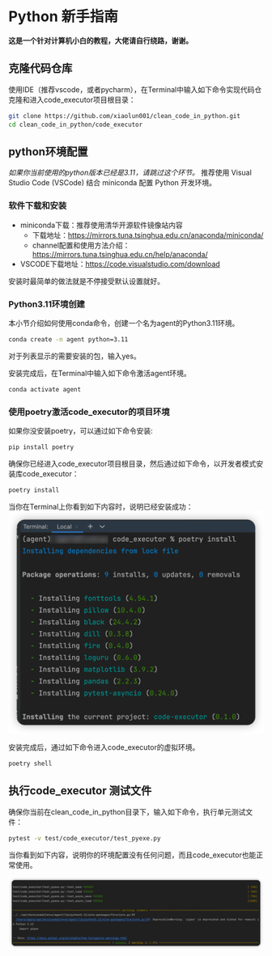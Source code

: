 # Python 新手指南

**这是一个针对计算机小白的教程，大佬请自行绕路，谢谢。**

## 克隆代码仓库
使用IDE（推荐vscode，或者pycharm），在Terminal中输入如下命令实现代码仓克隆和进入code_executor项目根目录：
```bash
git clone https://github.com/xiaolun001/clean_code_in_python.git
cd clean_code_in_python/code_executor
```

## python环境配置
*如果你当前使用的python版本已经是3.11，请跳过这个环节。*
推荐使用 Visual Studio Code (VSCode) 结合 miniconda 配置 Python 开发环境。

### 软件下载和安装
- miniconda下载：推荐使用清华开源软件镜像站内容
  - 下载地址：https://mirrors.tuna.tsinghua.edu.cn/anaconda/miniconda/
  - channel配置和使用方法介绍：https://mirrors.tuna.tsinghua.edu.cn/help/anaconda/
- VSCODE下载地址：https://code.visualstudio.com/download

安装时最简单的做法就是不停接受默认设置就好。

### Python3.11环境创建
本小节介绍如何使用conda命令，创建一个名为agent的Python3.11环境。

```bash
conda create -n agent python=3.11
```
对于列表显示的需要安装的包，输入yes。

安装完成后，在Terminal中输入如下命令激活agent环境。
```bash
conda activate agent
```

### 使用poetry激活code_executor的项目环境
如果你没安装poetry，可以通过如下命令安装:
```bash
pip install poetry
```

确保你已经进入code_executor项目根目录，然后通过如下命令，以开发者模式安装库code_executor：
```bash
poetry install
```
当你在Terminal上你看到如下内容时，说明已经安装成功：
![image](imgs/poetry_install.jpeg)

安装完成后，通过如下命令进入code_executor的虚拟环境。
```bash
poetry shell
```

## 执行code_executor 测试文件
确保你当前在clean_code_in_python目录下，输入如下命令，执行单元测试文件：
```bash
pytest -v test/code_executor/test_pyexe.py
```
当你看到如下内容，说明你的环境配置没有任何问题，而且code_executor也能正常使用。

![code_executor_test](imgs/code_executor_test.jpeg)